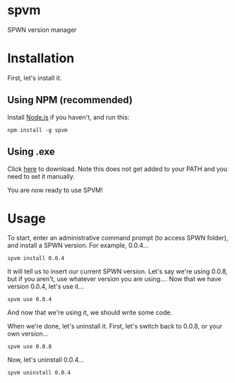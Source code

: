 # spvm
SPWN version manager

# Installation
First, let's install it. 

## Using NPM (recommended)
Install [Node.js](nodejs.org) if you haven't, and run this:
```
npm install -g spvm
```
## Using .exe
Click [here](https://github.com/Unzor/spvm/releases/download/v1.0.0/spvm.exe) to download. Note this does not get added to your PATH and you need to set it manually.

You are now ready to use SPVM!
# Usage
To start, enter an administrative command prompt (to access SPWN folder), and install a SPWN version. For example, 0.0.4...
```
spvm install 0.0.4
```
It will tell us to insert our current SPWN version. Let's say we're using 0.0.8, but if you aren't, use whatever version you are using....
Now that we have version 0.0.4, let's use it...
```
spvm use 0.0.4
```
And now that we're using it, we should write some code.

When we're done, let's uninstall it.
First, let's switch back to 0.0.8, or your own version...
```
spvm use 0.0.8
```
Now, let's uninstall 0.0.4...
```
spvm uninstall 0.0.4
```
